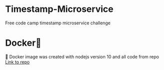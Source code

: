 # Timestamp-Microservice
Free code camp timestamp microservice challenge
 # Docker:whale:
 :whale:
Docker image was created with nodejs version 10 and all code from repo
[Link to repo](https://hub.docker.com/r/jbonejasen2018/timestamp-microservice/)
